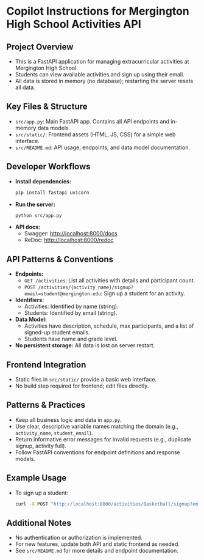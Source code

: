 # Copilot Instructions for Mergington High School Activities API

## Project Overview
- This is a FastAPI application for managing extracurricular activities at Mergington High School.
- Students can view available activities and sign up using their email.
- All data is stored in memory (no database); restarting the server resets all data.

## Key Files & Structure
- `src/app.py`: Main FastAPI app. Contains all API endpoints and in-memory data models.
- `src/static/`: Frontend assets (HTML, JS, CSS) for a simple web interface.
- `src/README.md`: API usage, endpoints, and data model documentation.

## Developer Workflows
- **Install dependencies:**
  ```bash
  pip install fastapi uvicorn
  ```
- **Run the server:**
  ```bash
  python src/app.py
  ```
- **API docs:**
  - Swagger: [http://localhost:8000/docs](http://localhost:8000/docs)
  - ReDoc: [http://localhost:8000/redoc](http://localhost:8000/redoc)

## API Patterns & Conventions
- **Endpoints:**
  - `GET /activities`: List all activities with details and participant count.
  - `POST /activities/{activity_name}/signup?email=student@mergington.edu`: Sign up a student for an activity.
- **Identifiers:**
  - Activities: Identified by name (string).
  - Students: Identified by email (string).
- **Data Model:**
  - Activities have description, schedule, max participants, and a list of signed-up student emails.
  - Students have name and grade level.
- **No persistent storage:** All data is lost on server restart.

## Frontend Integration
- Static files in `src/static/` provide a basic web interface.
- No build step required for frontend; edit files directly.

## Patterns & Practices
- Keep all business logic and data in `app.py`.
- Use clear, descriptive variable names matching the domain (e.g., `activity_name`, `student_email`).
- Return informative error messages for invalid requests (e.g., duplicate signup, activity full).
- Follow FastAPI conventions for endpoint definitions and response models.

## Example Usage
- To sign up a student:
  ```bash
  curl -X POST "http://localhost:8000/activities/Basketball/signup?email=student@mergington.edu"
  ```

## Additional Notes
- No authentication or authorization is implemented.
- For new features, update both API and static frontend as needed.
- See `src/README.md` for more details and endpoint documentation.
